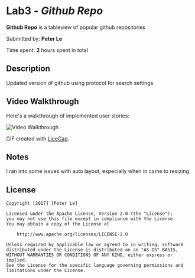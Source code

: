 # Lab3 - *Github Repo*

**Github Repo** is a tableview of popular github repositories

Submitted by: **Peter Le**

Time spent: **2** hours spent in total

## Description
Updated version of github using protocol for search settings


## Video Walkthrough 

Here's a walkthrough of implemented user stories:

<img src='http://i.imgur.com/YZ2e9Xg.gif' title='Video Walkthrough' width='' alt='Video Walkthrough' />

GIF created with [LiceCap](http://www.cockos.com/licecap/).

## Notes

I ran into some issues with auto layout, especially when in came to resizing

## License

    Copyright [2017] [Peter Le]

    Licensed under the Apache License, Version 2.0 (the "License");
    you may not use this file except in compliance with the License.
    You may obtain a copy of the License at

        http://www.apache.org/licenses/LICENSE-2.0

    Unless required by applicable law or agreed to in writing, software
    distributed under the License is distributed on an "AS IS" BASIS,
    WITHOUT WARRANTIES OR CONDITIONS OF ANY KIND, either express or implied.
    See the License for the specific language governing permissions and
    limitations under the License.

